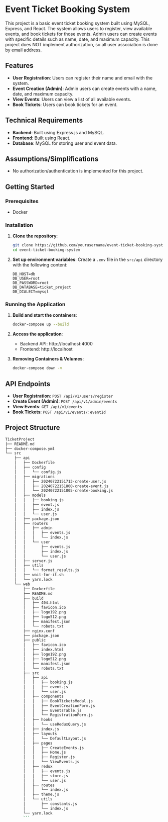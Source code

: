 # Event Ticket Booking System

This project is a basic event ticket booking system built using MySQL, Express, and React. The system allows users to register, view available events, and book tickets for those events. Admin users can create events with specific details such as name, date, and maximum capacity. This project does NOT implement authorization, so all user association is done by email
address.

## Features

- **User Registration**: Users can register their name and email with the system.
- **Event Creation (Admin)**: Admin users can create events with a name, date, and maximum capacity.
- **View Events**: Users can view a list of all available events.
- **Book Tickets**: Users can book tickets for an event.

## Technical Requirements

- **Backend**: Built using Express.js and MySQL.
- **Frontend**: Built using React.
- **Database**: MySQL for storing user and event data.

## Assumptions/Simplifications

- No authorization/authentication is implemented for this project.

## Getting Started

### Prerequisites

- Docker

### Installation

1. **Clone the repository**:

   ```sh
   git clone https://github.com/yourusername/event-ticket-booking-system.git
   cd event-ticket-booking-system
   ```

2. **Set up environment variables**:
   Create a `.env` file in the `src/api` directory with the following content:
   ```
   DB_HOST=db
   DB_USER=root
   DB_PASSWORD=root
   DB_DATABASE=ticket_project
   DB_DIALECT=mysql
   ```

### Running the Application

1. **Build and start the containers**:

   ```sh
   docker-compose up --build
   ```

2. **Access the application**:

   - Backend API: http://localhost:4000
   - Frontend: http://localhost

3. **Removing Containers & Volumes**:
   ```sh
   docker-compose down -v
   ```

## API Endpoints

- **User Registration**: `POST /api/v1/users/register`
- **Create Event (Admin)**: `POST /api/v1/admin/events`
- **View Events**: `GET /api/v1/events`
- **Book Tickets**: `POST /api/v1/events/:eventId`

## Project Structure

````bash
TicketProject
├── README.md
├── docker-compose.yml
└── src
    ├── api
    │   ├── Dockerfile
    │   ├── config
    │   │   └── config.js
    │   ├── migrations
    │   │   ├── 20240722151713-create-user.js
    │   │   ├── 20240722151800-create-event.js
    │   │   └── 20240722151805-create-booking.js
    │   ├── models
    │   │   ├── booking.js
    │   │   ├── event.js
    │   │   ├── index.js
    │   │   └── user.js
    │   ├── package.json
    │   ├── routers
    │   │   ├── admin
    │   │   │   ├── events.js
    │   │   │   └── index.js
    │   │   └── user
    │   │       ├── events.js
    │   │       ├── index.js
    │   │       └── user.js
    │   ├── server.js
    │   ├── utils
    │   │   └── format_results.js
    │   ├── wait-for-it.sh
    │   └── yarn.lock
    └── web
        ├── Dockerfile
        ├── README.md
        ├── build
        │   ├── 404.html
        │   ├── favicon.ico
        │   ├── logo192.png
        │   ├── logo512.png
        │   ├── manifest.json
        │   └── robots.txt
        ├── nginx.conf
        ├── package.json
        ├── public
        │   ├── favicon.ico
        │   ├── index.html
        │   ├── logo192.png
        │   ├── logo512.png
        │   ├── manifest.json
        │   └── robots.txt
        ├── src
        │   ├── api
        │   │   ├── booking.js
        │   │   ├── event.js
        │   │   └── user.js
        │   ├── components
        │   │   ├── BookTicketsModal.js
        │   │   ├── EventCreationForm.js
        │   │   ├── EventsTable.js
        │   │   └── RegistrationForm.js
        │   ├── hooks
        │   │   └── useReduxQuery.js
        │   ├── index.js
        │   ├── layouts
        │   │   └── DefaultLayout.js
        │   ├── pages
        │   │   ├── CreateEvents.js
        │   │   ├── Home.js
        │   │   ├── Register.js
        │   │   └── ViewEvents.js
        │   ├── redux
        │   │   ├── events.js
        │   │   ├── store.js
        │   │   └── user.js
        │   ├── routes
        │   │   └── index.js
        │   ├── theme.js
        │   └── utils
        │       ├── constants.js
        │       └── index.js
        └── yarn.lock
        ```

````
